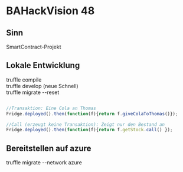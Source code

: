 # BAHackVision 48

## Sinn

SmartContract-Projekt

## Lokale Entwicklung

truffle compile  
truffle develop (neue Schnell)  
truffle migrate --reset  

```JavaScript

//Transaktion: Eine Cola an Thomas
Fridge.deployed().then(function(f){return f.giveColaToThomas()});

//Call (erzeugt keine Transaktion): Zeigt nur den Bestand an
Fridge.deployed().then(function(f){return f.getStock.call() });
```
## Bereitstellen auf azure
truffle migrate --network azure
